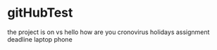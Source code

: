 # gitHubTest
the project is on vs
hello
how are you
cronovirus
holidays
assignment
deadline
laptop
phone
